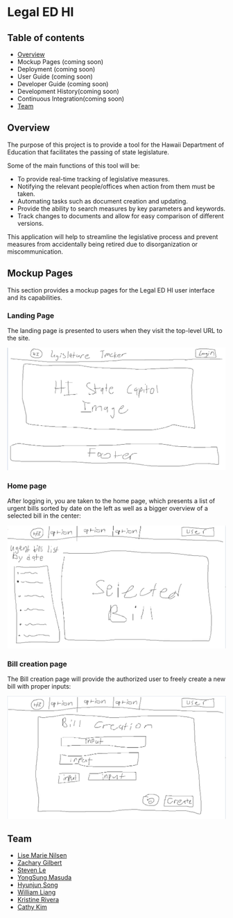 # Legal ED HI

## Table of contents

* [Overview](#overview)
* Mockup Pages (coming soon)
* Deployment (coming soon)
* User Guide (coming soon)
* Developer Guide (coming soon)
* Development History(coming soon)
* Continuous Integration(coming soon)
* [Team](#team)

## Overview

The purpose of this project is to provide a tool for the Hawaii Department of Education that facilitates the passing of state legislature.

Some of the main functions of this tool will be:

* To provide real-time tracking of legislative measures.
* Notifying the relevant people/offices when action from them must be taken.
* Automating tasks such as document creation and updating.
* Provide the ability to search measures by key parameters and keywords.
* Track changes to documents and allow for easy comparison of different versions.

This application will help to streamline the legislative process and prevent measures from accidentally being retired due to disorganization or miscommunication.


## Mockup Pages

This section provides a mockup pages for the Legal ED HI user interface and its capabilities.

### Landing Page

The landing page is presented to users when they visit the top-level URL to the site.

![](images/mock1.png)

### Home page

After logging in, you are taken to the home page, which presents a list of urgent bills sorted by date on the left as well as a bigger overview of a selected bill in the center:

![](images/mock2.png)

### Bill creation page

The Bill creation page will provide the authorized user to freely create a new bill with proper inputs: 

![](images/mock3.png)

## Team

* [Lise Marie Nilsen](https://github.com/lisemnilsen)
* [Zachary Gilbert](https://github.com/zakgilbert)
* [Steven Le](https://github.com/sle417)
* [YongSung Masuda](https://github.com/yongsungm)
* [Hyunjun Song](https://github.com/eric-song1773)
* [William Liang](https://github.com/William-Liang808)
* [Kristine Rivera](https://github.com/tineriver)
* [Cathy Kim](https://github.com/cathy-kim95)

